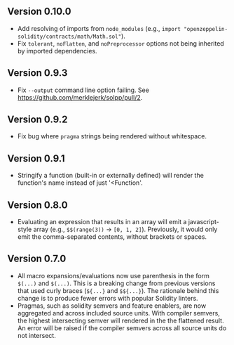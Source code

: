 ## Version 0.10.0
  - Add resolving of imports from `node_modules` (e.g., `import "openzeppelin-solidity/contracts/math/Math.sol"`).
  - Fix `tolerant`, `noFlatten`, and `noPreprocessor` options not being inherited
  by imported dependencies.

## Version 0.9.3
  - Fix `--output` command line option failing. See https://github.com/merklejerk/solpp/pull/2.

## Version 0.9.2
  - Fix bug where `pragma` strings being rendered without whitespace.

## Version 0.9.1
  - Stringify a function (built-in or externally defined) will render the
  function's name instead of just '<Function'.

## Version 0.8.0
  - Evaluating an expression that results in an array will emit a
  javascript-style array (e.g., `$$(range(3))` -> `[0, 1, 2]`). Previously, it
  would only emit the comma-separated contents, without brackets or spaces.

## Version 0.7.0
  - All macro expansions/evaluations now use parenthesis in the form
  `$(...)` and `$(...)`. This is a breaking change from previous versions that
  used curly braces (`${...}` and `$${...}`). The rationale behind this change
  is to produce fewer errors with popular Solidity linters.
  - Pragmas, such as solidity semvers and feature enablers, are now aggregated
  and across included source units. With compiler semvers, the highest
  intersecting semver will rendered in the the flattened result.
  An error will be raised if the compiler semvers across all source units do
  not intersect.
